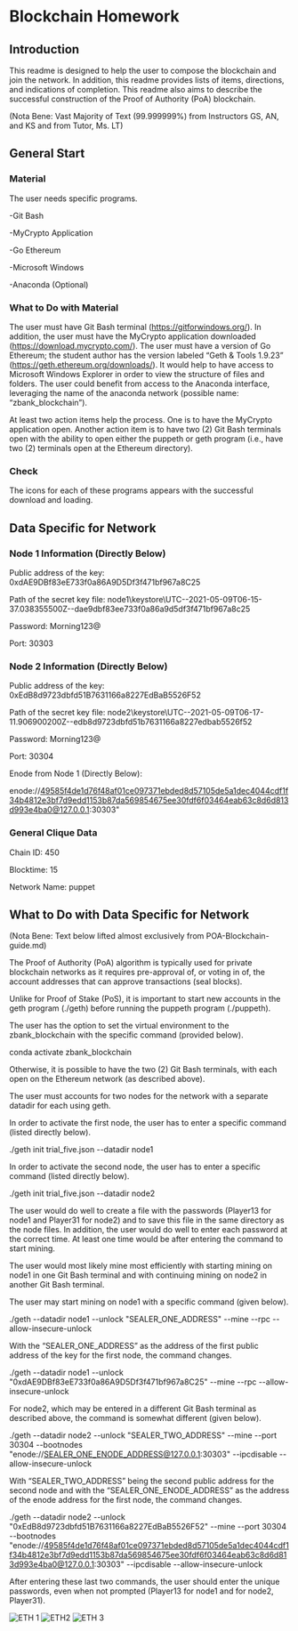 # Blockchain Homework

## Introduction

This readme is designed to help the user to compose the blockchain and join the network. In addition, this readme provides lists of items, directions, and indications of completion. This readme also aims to describe the successful construction of the Proof of Authority (PoA) blockchain.


(Nota Bene: Vast Majority of Text (99.999999%) from Instructors GS, AN, and KS and from Tutor, Ms. LT)



## General Start

### Material

The user needs specific programs.

-Git Bash

-MyCrypto Application

-Go Ethereum

-Microsoft Windows

-Anaconda (Optional)

### What to Do with Material

The user must have Git Bash terminal (https://gitforwindows.org/). In addition, the user must have the MyCrypto application downloaded (https://download.mycrypto.com/). The user must have a version of Go Ethereum; the student author has the version labeled “Geth & Tools 1.9.23” (https://geth.ethereum.org/downloads/). It would help to have access to Microsoft Windows Explorer in order to view the structure of files and folders. The user could benefit from access to the Anaconda interface, leveraging the name of the anaconda network (possible name: “zbank_blockchain”).

At least two action items help the process. One is to have the MyCrypto application open. Another action item is to have two (2) Git Bash terminals open with the ability to open either the puppeth or geth program (i.e., have two (2) terminals open at the Ethereum directory).

### Check

The icons for each of these programs appears with the successful download and loading.

 

## Data Specific for Network

### Node 1 Information (Directly Below)

Public address of the key:   0xdAE9DBf83eE733f0a86A9D5Df3f471bf967a8C25

Path of the secret key file: node1\keystore\UTC--2021-05-09T06-15-37.038355500Z--dae9dbf83ee733f0a86a9d5df3f471bf967a8c25

Password: Morning123@

Port: 30303

### Node 2 Information (Directly Below)

Public address of the key:   0xEdB8d9723dbfd51B7631166a8227EdBaB5526F52

Path of the secret key file: node2\keystore\UTC--2021-05-09T06-17-11.906900200Z--edb8d9723dbfd51b7631166a8227edbab5526f52

Password: Morning123@

Port: 30304 

Enode from Node 1 (Directly Below):

enode://49585f4de1d76f48af01ce097371ebded8d57105de5a1dec4044cdf1f34b4812e3bf7d9edd1153b87da569854675ee30fdf6f03464eab63c8d6d813d993e4ba0@127.0.0.1:30303"

### General Clique Data

Chain ID: 450

Blocktime: 15

Network Name: puppet


## What to Do with Data Specific for Network

(Nota Bene: Text below lifted almost exclusively from POA-Blockchain-guide.md)

The Proof of Authority (PoA) algorithm is typically used for private blockchain networks as it requires pre-approval of, or voting in of, the account addresses that can approve transactions (seal blocks).

Unlike for Proof of Stake (PoS), it is important to start new accounts in the geth program (./geth) before running the puppeth program (./puppeth).

The user has the option to set the virtual environment to the zbank_blockchain with the specific command (provided below).

conda activate zbank_blockchain

Otherwise, it is possible to have the two (2) Git Bash terminals, with each open on the Ethereum network (as described above).

The user must accounts for two nodes for the network with a separate datadir for each using geth.

In order to activate the first node, the user has to enter a specific command (listed directly below).

./geth init trial_five.json --datadir node1

In order to activate the second node, the user has to enter a specific command (listed directly below).

./geth init trial_five.json --datadir node2

The user would do well to create a file with the passwords (Player13 for node1 and Player31 for node2) and to save this file in the same directory as the node files. In addition, the user would do well to enter each password at the correct time. At least one time would be after entering the command to start mining.

 

 

The user would most likely mine most efficiently with starting mining on node1 in one Git Bash terminal and with continuing mining on node2 in another Git Bash terminal.

The user may start mining on node1 with a specific command (given below).

./geth --datadir node1 --unlock "SEALER_ONE_ADDRESS" --mine --rpc --allow-insecure-unlock

With the “SEALER_ONE_ADDRESS” as the address of the first public address of the key for the first node, the command changes.

./geth --datadir node1 --unlock "0xdAE9DBf83eE733f0a86A9D5Df3f471bf967a8C25" --mine --rpc --allow-insecure-unlock

For node2, which may be entered in a different Git Bash terminal as described above, the command is somewhat different (given below).

./geth --datadir node2 --unlock "SEALER_TWO_ADDRESS" --mine --port 30304 --bootnodes "enode://SEALER_ONE_ENODE_ADDRESS@127.0.0.1:30303" --ipcdisable --allow-insecure-unlock

With “SEALER_TWO_ADDRESS” being the second public address for the second node and with the “SEALER_ONE_ENODE_ADDRESS” as the address of the enode address for the first node, the command changes.

./geth --datadir node2 --unlock "0xEdB8d9723dbfd51B7631166a8227EdBaB5526F52" --mine --port 30304 --bootnodes "enode://49585f4de1d76f48af01ce097371ebded8d57105de5a1dec4044cdf1f34b4812e3bf7d9edd1153b87da569854675ee30fdf6f03464eab63c8d6d813d993e4ba0@127.0.0.1:30303" --ipcdisable --allow-insecure-unlock

After entering these last two commands, the user should enter the unique passwords, even when not prompted (Player13 for node1 and for node2, Player31).

![ETH 1](https://user-images.githubusercontent.com/74793861/117895877-53bd9b80-b28d-11eb-9043-bd973fb6cc06.PNG)
![ETH2](https://user-images.githubusercontent.com/74793861/117895908-66d06b80-b28d-11eb-9c44-7508efcd88eb.PNG)
![ETH 3](https://user-images.githubusercontent.com/74793861/117895915-69cb5c00-b28d-11eb-8551-0c114598f77a.PNG)


